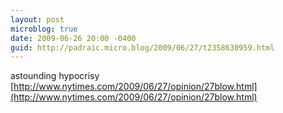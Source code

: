 ```yaml
---
layout: post
microblog: true
date: 2009-06-26 20:00 -0400
guid: http://padraic.micro.blog/2009/06/27/t2358630959.html
---
```

astounding hypocrisy [http://www.nytimes.com/2009/06/27/opinion/27blow.html](http://www.nytimes.com/2009/06/27/opinion/27blow.html)
